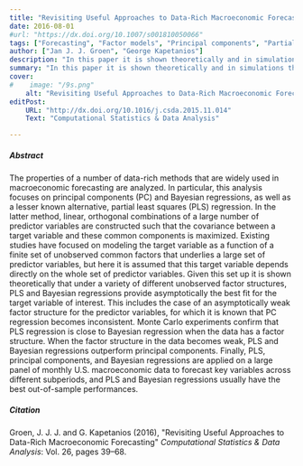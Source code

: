 ```yaml
---
title: "Revisiting Useful Approaches to Data-Rich Macroeconomic Forecasting" 
date: 2016-08-01
#url: "https://dx.doi.org/10.1007/s001810050066"
tags: ["Forecasting", "Factor models", "Principal components", "Partial least squares", "Ridge regression","Large dimensional data"]
author: ["Jan J. J. Groen", "George Kapetanios"]
description: "In this paper it is shown theoretically and in simulations that under a variety of different unobserved factor structures, Partial Least Squares (PLS) and Bayesian regressions provide a better fit for a target variable relative to Principal Components (PC) regrssion. Empirically, PLS and Bayesian regressions usually have better out-of-sample performances than PC regression. Published in Computational Statistics & Data Analysis, 2016."
summary: "In this paper it is shown theoretically and in simulations that under a variety of different unobserved factor structures, Partial Least Squares (PLS) and Bayesian regressions provide a better fit for a target variable relative to Principal Components (PC) regrssion. Empirically, PLS and Bayesian regressions usually have better out-of-sample performances than PC regression. Published in Computational Statistics & Data Analysis, 2016." 
cover:
#    image: "/9s.png"
    alt: "Revisiting Useful Approaches to Data-Rich Macroeconomic Forecasting"
editPost:
    URL: "http://dx.doi.org/10.1016/j.csda.2015.11.014"
    Text: "Computational Statistics & Data Analysis"

---
```

##### Abstract

The properties of a number of data-rich methods that are widely used in macroeconomic forecasting are analyzed. In particular, this analysis focuses on principal components (PC) and Bayesian regressions, as well as a lesser known alternative, partial least squares (PLS) regression. In the latter method, linear, orthogonal combinations of a large number of predictor variables are constructed such that the covariance between a target variable and these common components is maximized. Existing studies have focused on modeling the target variable as a function of a finite set of unobserved common factors that underlies a large set of predictor variables, but here it is assumed that this target variable depends directly on the whole set of predictor variables. Given this set up it is shown theoretically that under a variety of different unobserved factor structures, PLS and Bayesian regressions provide asymptotically the best fit for the target variable of interest. This includes the case of an asymptotically weak factor structure for the predictor variables, for which it is known that PC regression becomes inconsistent. Monte Carlo experiments confirm that PLS regression is close to Bayesian regression when the data has a factor structure. When the factor structure in the data becomes weak, PLS and Bayesian regressions outperform principal components. Finally, PLS, principal components, and Bayesian regressions are applied on a large panel of monthly U.S. macroeconomic data to forecast key variables across different subperiods, and PLS and Bayesian regressions usually have the best out-of-sample performances.

##### Citation

Groen, J. J. J. and G. Kapetanios (2016), "Revisiting Useful Approaches to Data-Rich Macroeconomic Forecasting" *Computational Statistics & Data Analysis*: Vol. 26, pages 39–68.
